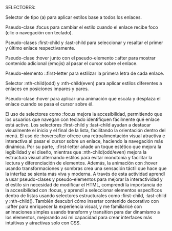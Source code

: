 SELECTORES:

Selector de tipo (a) para aplicar estilos base a todos los enlaces.

Pseudo-clase :focus para cambiar el estilo cuando el enlace recibe foco (clic o navegación con teclado).

Pseudo-clases :first-child y :last-child para seleccionar y resaltar el primer y último enlace respectivamente.

Pseudo-clase :hover junto con el pseudo-elemento ::after para mostrar contenido adicional (emojis) al pasar el cursor sobre el enlace.

Pseudo-elemento ::first-letter para estilizar la primera letra de cada enlace.

Selector :nth-child(odd) y :nth-child(even) para aplicar estilos diferentes a enlaces en posiciones impares y pares.

Pseudo-clase :hover para aplicar una animación que escala y desplaza el enlace cuando se pasa el cursor sobre él.

El uso de selectores como :focus mejora la accesibilidad, permitiendo que los usuarios que navegan con teclado identifiquen fácilmente qué enlace está activo. Los selectores :first-child y :last-child ayudan a destacar visualmente el inicio y el final de la lista, facilitando la orientación dentro del menú. El uso de :hover::after ofrece una retroalimentación visual atractiva e interactiva al pasar el cursor sobre un enlace, haciendo la navegación más dinámica. Por su parte, ::first-letter añade un toque estético que mejora la legibilidad y el diseño, mientras que :nth-child(odd/even) mejora la estructura visual alternando estilos para evitar monotonía y facilitar la lectura y diferenciación de elementos. Además, la animación con :hover usando transformaciones y sombras crea una sensación táctil que hace que la interfaz se sienta más viva y moderna. A través de esta actividad aprendí a usar pseudo-clases y pseudo-elementos para mejorar la interactividad y el estilo sin necesidad de modificar el HTML, comprendí la importancia de la accesibilidad con :focus, y aprendí a seleccionar elementos específicos dentro de listas usando selectores estructurales como :first-child, :last-child y :nth-child(). También descubrí cómo insertar contenido decorativo con ::after para enriquecer la experiencia visual, y me familiaricé con animaciones simples usando transform y transition para dar dinamismo a los elementos, mejorando así mi capacidad para crear interfaces más intuitivas y atractivas solo con CSS.

